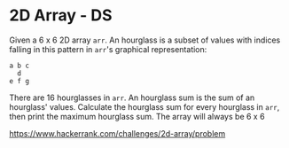 # 2D Array - DS

Given a 6 x 6 2D array `arr`. 
An hourglass is a subset of values with indices falling in this pattern in `arr`'s graphical representation:

```
a b c
  d
e f g
```

There are 16 hourglasses in `arr`. An hourglass sum is the sum of an hourglass' values. Calculate the hourglass sum for every hourglass in `arr`, then print the maximum hourglass sum. The array will always be 6 x 6

https://www.hackerrank.com/challenges/2d-array/problem